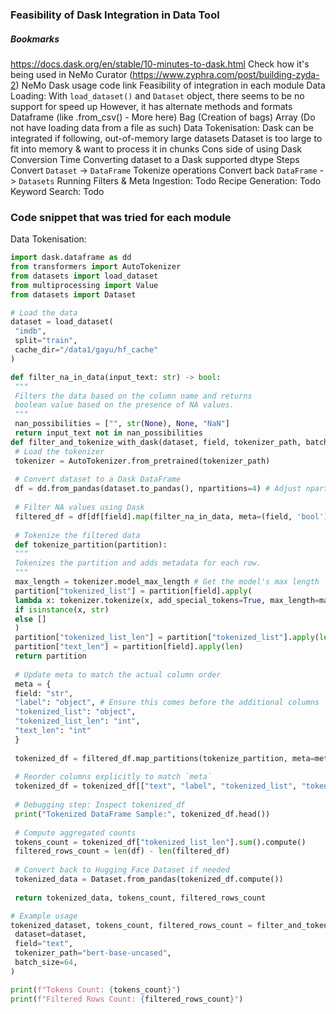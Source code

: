 ### Feasibility of Dask Integration in Data Tool

##### Bookmarks
https://docs.dask.org/en/stable/10-minutes-to-dask.html
Check how it's being used in NeMo Curator (https://www.zyphra.com/post/building-zyda-2)
NeMo Dask usage code link
Feasibility of integration in each module
Data Loading: 
With `load_dataset()` and `Dataset` object, there seems to be no support for speed up
However, it has alternate methods and formats
Dataframe (like .from_csv() - More here) 
Bag (Creation of bags)
Array (Do not have loading data from a file as such)
Data Tokenisation:
Dask can be integrated if following,
out-of-memory large datasets
Dataset is too large to fit into memory & want to process it in chunks
Cons side of using Dask
Conversion Time
Converting dataset to a Dask supported dtype
Steps
Convert `Dataset` -> `DataFrame`
Tokenize operations
Convert back `DataFrame` -> `Datasets`
Running Filters & Meta Ingestion:
Todo
Recipe Generation:
Todo
Keyword Search:
Todo

### Code snippet that was tried for each module
Data Tokenisation:
```python
import dask.dataframe as dd
from transformers import AutoTokenizer
from datasets import load_dataset
from multiprocessing import Value
from datasets import Dataset

# Load the data
dataset = load_dataset(
 "imdb",
 split="train",
 cache_dir="/data1/gayu/hf_cache"
)

def filter_na_in_data(input_text: str) -> bool:
 """
 Filters the data based on the column name and returns
 boolean value based on the presence of NA values.
 """
 nan_possibilities = ["", str(None), None, "NaN"]
 return input_text not in nan_possibilities
def filter_and_tokenize_with_dask(dataset, field, tokenizer_path, batch_size):
 # Load the tokenizer
 tokenizer = AutoTokenizer.from_pretrained(tokenizer_path)
 
 # Convert dataset to a Dask DataFrame
 df = dd.from_pandas(dataset.to_pandas(), npartitions=4) # Adjust npartitions as needed
 
 # Filter NA values using Dask
 filtered_df = df[df[field].map(filter_na_in_data, meta=(field, 'bool'))]
 
 # Tokenize the filtered data
 def tokenize_partition(partition):
 """
 Tokenizes the partition and adds metadata for each row.
 """
 max_length = tokenizer.model_max_length # Get the model's max length
 partition["tokenized_list"] = partition[field].apply(
 lambda x: tokenizer.tokenize(x, add_special_tokens=True, max_length=max_length, truncation=True)
 if isinstance(x, str)
 else []
 )
 partition["tokenized_list_len"] = partition["tokenized_list"].apply(len)
 partition["text_len"] = partition[field].apply(len)
 return partition
 
 # Update meta to match the actual column order
 meta = {
 field: "str",
 "label": "object", # Ensure this comes before the additional columns
 "tokenized_list": "object",
 "tokenized_list_len": "int",
 "text_len": "int"
 }
 
 tokenized_df = filtered_df.map_partitions(tokenize_partition, meta=meta)
 
 # Reorder columns explicitly to match `meta`
 tokenized_df = tokenized_df[["text", "label", "tokenized_list", "tokenized_list_len", "text_len"]]
 
 # Debugging step: Inspect tokenized_df
 print("Tokenized DataFrame Sample:", tokenized_df.head())
 
 # Compute aggregated counts
 tokens_count = tokenized_df["tokenized_list_len"].sum().compute()
 filtered_rows_count = len(df) - len(filtered_df)
 
 # Convert back to Hugging Face Dataset if needed
 tokenized_data = Dataset.from_pandas(tokenized_df.compute())
 
 return tokenized_data, tokens_count, filtered_rows_count

# Example usage
tokenized_dataset, tokens_count, filtered_rows_count = filter_and_tokenize_with_dask(
 dataset=dataset,
 field="text",
 tokenizer_path="bert-base-uncased",
 batch_size=64,
)

print(f"Tokens Count: {tokens_count}")
print(f"Filtered Rows Count: {filtered_rows_count}")
```

